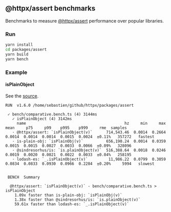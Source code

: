 ## @httpx/assert benchmarks

Benchmarks to measure [@httpx/assert](../../packages/assert/README.md) performance over
popular libraries.


### Run

```bash
yarn install
cd packages/assert
yarn build
yarn bench
```

### Example

#### isPlainObject

See the [source](./comparative.bench.ts). 

```
RUN  v1.6.0 /home/sebastien/github/httpx/packages/assert

 ✓ bench/comparative.bench.ts (4) 3144ms
   ✓ isPlainObject (4) 3142ms
     name                                           hz     min     max    mean     p75     p99    p995    p999     rme  samples
   · @httpx/assert: `isPlainObject(v)`      714,543.46  0.0014  0.2664  0.0014  0.0014  0.0014  0.0015  0.0024  ±0.11%   357272   fastest
   · is-plain-obj: `isPlainObj(v)`          656,190.24  0.0014  0.0359  0.0015  0.0015  0.0027  0.0033  0.0066  ±0.09%   328096
   · @sindresorhus/is: `is.plainObject(v)`  516,388.64  0.0018  0.0246  0.0019  0.0020  0.0021  0.0022  0.0033  ±0.04%   258195
   · lodash-es: `_.isPlainObject(v)`         11,986.22  0.0799  0.3059  0.0834  0.0833  0.0930  0.0966  0.2284  ±0.20%     5994   slowest


 BENCH  Summary

  @httpx/assert: `isPlainObject(v)` - bench/comparative.bench.ts > isPlainObject
    1.09x faster than is-plain-obj: `isPlainObj(v)`
    1.38x faster than @sindresorhus/is: `is.plainObject(v)`
    59.61x faster than lodash-es: `_.isPlainObject(v)` 
```